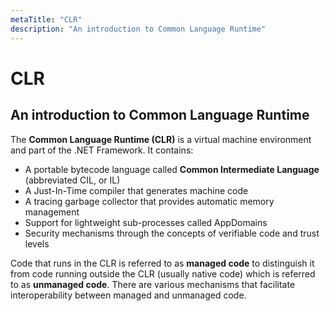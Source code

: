 ```yaml
---
metaTitle: "CLR"
description: "An introduction to Common Language Runtime"
---
```


# CLR



## An introduction to Common Language Runtime


The **Common Language Runtime (CLR)** is a virtual machine environment and part of the .NET Framework. It contains:

- A portable bytecode language called **Common Intermediate Language** (abbreviated CIL, or IL)
- A Just-In-Time compiler that generates machine code
- A tracing garbage collector that provides automatic memory management
- Support for lightweight sub-processes called AppDomains
- Security mechanisms through the concepts of verifiable code and trust levels

Code that runs in the CLR is referred to as **managed code** to distinguish it from code running outside the CLR (usually native code) which is referred to as **unmanaged code**. There are various mechanisms that facilitate interoperability between managed and unmanaged code.

